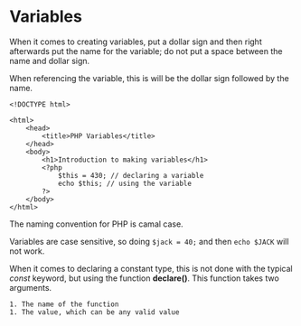 # Variables



When it comes to creating variables, put a dollar sign and then right afterwards put the name for the variable; do not put a space between the name and dollar sign.



When referencing the variable, this is will be the dollar sign followed by the name.



```php+HTML
<!DOCTYPE html>

<html>
    <head>
        <title>PHP Variables</title>
    </head>
    <body>
        <h1>Introduction to making variables</h1>
        <?php
        	$this = 430; // declaring a variable
        	echo $this; // using the variable
        ?>
    </body>
</html>
```



The naming convention for PHP is camal case.



Variables are case sensitive, so doing `$jack = 40;` and then `echo $JACK` will not work.



When it comes to declaring a constant type, this is not done with the typical *const* keyword, but using the function **declare()**. This function takes two arguments.

	1. The name of the function
	1. The value, which can be any valid value
